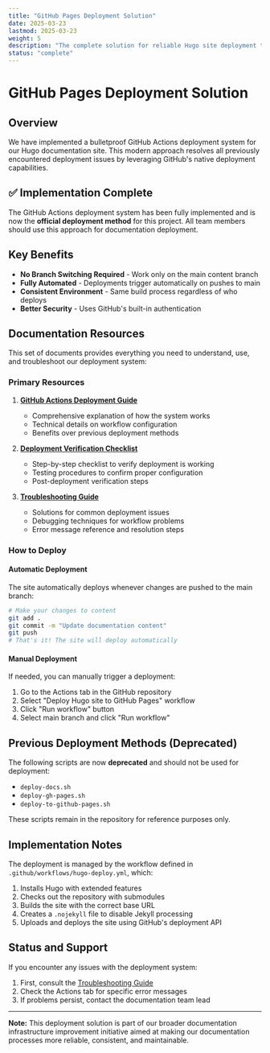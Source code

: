 ```yaml
---
title: "GitHub Pages Deployment Solution"
date: 2025-03-23
lastmod: 2025-03-23
weight: 5
description: "The complete solution for reliable Hugo site deployment to GitHub Pages"
status: "complete"
---
```


# GitHub Pages Deployment Solution

## Overview

We have implemented a bulletproof GitHub Actions deployment system for our Hugo documentation site. This modern approach resolves all previously encountered deployment issues by leveraging GitHub's native deployment capabilities.

## ✅ Implementation Complete

The GitHub Actions deployment system has been fully implemented and is now the **official deployment method** for this project. All team members should use this approach for documentation deployment.

## Key Benefits

- **No Branch Switching Required** - Work only on the main content branch
- **Fully Automated** - Deployments trigger automatically on pushes to main
- **Consistent Environment** - Same build process regardless of who deploys
- **Better Security** - Uses GitHub's built-in authentication

## Documentation Resources

This set of documents provides everything you need to understand, use, and troubleshoot our deployment system:

### Primary Resources

1. [**GitHub Actions Deployment Guide**](github-actions-deployment-guide.md)
   - Comprehensive explanation of how the system works
   - Technical details on workflow configuration
   - Benefits over previous deployment methods

2. [**Deployment Verification Checklist**](github-actions-deployment-checklist.md)
   - Step-by-step checklist to verify deployment is working
   - Testing procedures to confirm proper configuration
   - Post-deployment verification steps

3. [**Troubleshooting Guide**](github-actions-troubleshooting.md)
   - Solutions for common deployment issues
   - Debugging techniques for workflow problems
   - Error message reference and resolution steps

### How to Deploy

#### Automatic Deployment

The site automatically deploys whenever changes are pushed to the main branch:

```bash
# Make your changes to content
git add .
git commit -m "Update documentation content"
git push
# That's it! The site will deploy automatically
```

#### Manual Deployment

If needed, you can manually trigger a deployment:

1. Go to the Actions tab in the GitHub repository
2. Select "Deploy Hugo site to GitHub Pages" workflow
3. Click "Run workflow" button
4. Select main branch and click "Run workflow"

## Previous Deployment Methods (Deprecated)

The following scripts are now **deprecated** and should not be used for deployment:

- `deploy-docs.sh`
- `deploy-gh-pages.sh`
- `deploy-to-github-pages.sh`

These scripts remain in the repository for reference purposes only.

## Implementation Notes

The deployment is managed by the workflow defined in `.github/workflows/hugo-deploy.yml`, which:

1. Installs Hugo with extended features
2. Checks out the repository with submodules
3. Builds the site with the correct base URL
4. Creates a `.nojekyll` file to disable Jekyll processing
5. Uploads and deploys the site using GitHub's deployment API

## Status and Support

If you encounter any issues with the deployment system:

1. First, consult the [Troubleshooting Guide](github-actions-troubleshooting.md)
2. Check the Actions tab for specific error messages
3. If problems persist, contact the documentation team lead

---

**Note:** This deployment solution is part of our broader documentation infrastructure improvement initiative aimed at making our documentation processes more reliable, consistent, and maintainable.